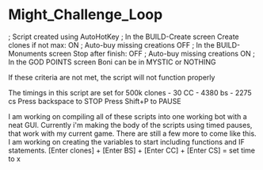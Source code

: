 # Might_Challenge_Loop

; Script created using AutoHotKey ; In the BUILD-Create screen Create clones if not max: ON ; Auto-buy missing creations OFF ; In the BUILD-Monuments screen Stop after finish: OFF ; Auto-buy missing creations ON ; In the GOD POINTS screen Boni can be in MYSTIC or NOTHING

If these criteria are not met, the script will not function properly

The timings in this script are set for 500k clones - 30 CC - 4380 bs - 2275 cs
Press backspace to STOP
Press Shift+P to PAUSE

I am working on compiling all of these scripts into one working bot with a neat GUI. 
Currently i'm making the body of the scripts using timed pauses, that work with my current game. There are still a few more to come like this. I am working on creating the variables to start including functions and IF statements. 
[Enter clones] + [Enter BS] + [Enter CC] + [Enter CS] = set time to x
